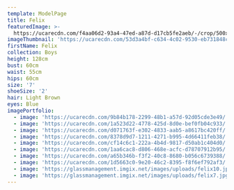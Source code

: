 ```yaml
---
template: ModelPage
title: Felix
featuredImage: >-
  https://ucarecdn.com/f4aa06d2-93a4-47ed-a87d-d17cb5fe2aeb/-/crop/500x346/0,124/-/preview/
imageThumbnail: 'https://ucarecdn.com/53d3a4bf-c634-4c02-9530-eb731848c478/'
firstName: Felix
collection: Boys
height: 128cm
bust: 60cm
waist: 55cm
hips: 60cm
size: '7'
shoeSize: '2'
hair: Light Brown
eyes: Blue
imagePortfolio:
  - image: 'https://ucarecdn.com/9b84b178-2299-48b1-a57d-92d05cde3e49/'
  - image: 'https://ucarecdn.com/1a523d22-4778-425d-8d0e-bef0fb04c933/'
  - image: 'https://ucarecdn.com/d071763f-e302-4833-aab5-a8617bc420ff/'
  - image: 'https://ucarecdn.com/8378d9d7-1211-4271-b995-4d66411feb38/'
  - image: 'https://ucarecdn.com/cf14c6c1-222a-4b4d-9817-d50ab1c404d0/'
  - image: 'https://ucarecdn.com/1aa6cac8-d806-468e-acfc-d78707912b95/'
  - image: 'https://ucarecdn.com/a65b346b-f3f2-40c8-8680-b056c6739388/'
  - image: 'https://ucarecdn.com/1d5663c0-9e20-46c2-8395-f8f6ef792af3/'
  - image: 'https://glassmanagement.imgix.net/images/uploads/felix10.jpg'
  - image: 'https://glassmanagement.imgix.net/images/uploads/felix7.jpg'
---
```


